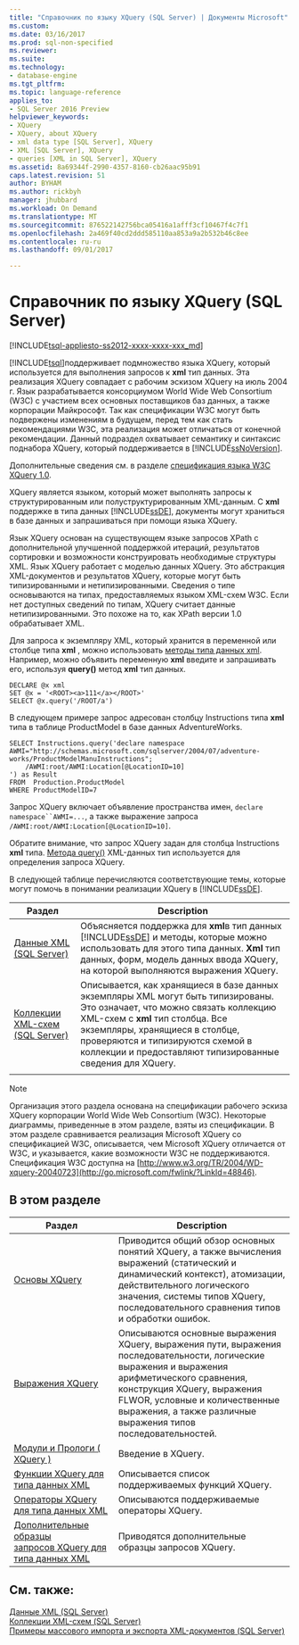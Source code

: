 ```yaml
---
title: "Справочник по языку XQuery (SQL Server) | Документы Microsoft"
ms.custom: 
ms.date: 03/16/2017
ms.prod: sql-non-specified
ms.reviewer: 
ms.suite: 
ms.technology:
- database-engine
ms.tgt_pltfrm: 
ms.topic: language-reference
applies_to:
- SQL Server 2016 Preview
helpviewer_keywords:
- XQuery
- XQuery, about XQuery
- xml data type [SQL Server], XQuery
- XML [SQL Server], XQuery
- queries [XML in SQL Server], XQuery
ms.assetid: 8a69344f-2990-4357-8160-cb26aac95b91
caps.latest.revision: 51
author: BYHAM
ms.author: rickbyh
manager: jhubbard
ms.workload: On Demand
ms.translationtype: MT
ms.sourcegitcommit: 876522142756bca05416a1afff3cf10467f4c7f1
ms.openlocfilehash: 2a469f40cd2ddd585110aa853a9a2b532b46c8ee
ms.contentlocale: ru-ru
ms.lasthandoff: 09/01/2017

---
```

# <a name="xquery-language-reference-sql-server"></a>Справочник по языку XQuery (SQL Server)
[!INCLUDE[tsql-appliesto-ss2012-xxxx-xxxx-xxx_md](../includes/tsql-appliesto-ss2012-xxxx-xxxx-xxx-md.md)]

  [!INCLUDE[tsql](../includes/tsql-md.md)]поддерживает подмножество языка XQuery, который используется для выполнения запросов к **xml** тип данных. Эта реализация XQuery совпадает с рабочим эскизом XQuery на июль 2004 г. Язык разрабатывается консорциумом World Wide Web Consortium (W3C) с участием всех основных поставщиков баз данных, а также корпорации Майкрософт. Так как спецификации W3C могут быть подвержены изменениям в будущем, перед тем как стать рекомендациями W3C, эта реализация может отличаться от конечной рекомендации. Данный подраздел охватывает семантику и синтаксис поднабора XQuery, который поддерживается в [!INCLUDE[ssNoVersion](../includes/ssnoversion-md.md)].  
  
 Дополнительные сведения см. в разделе [спецификация языка W3C XQuery 1.0](http://go.microsoft.com/fwlink/?LinkId=48846).  
  
 XQuery является языком, который может выполнять запросы к структурированным или полуструктурированным XML-данным. С **xml** поддержке в типа данных [!INCLUDE[ssDE](../includes/ssde-md.md)], документы могут храниться в базе данных и запрашиваться при помощи языка XQuery.  
  
 Язык XQuery основан на существующем языке запросов XPath с дополнительной улучшенной поддержкой итераций, результатов сортировки и возможности конструировать необходимые структуры XML. Язык XQuery работает с моделью данных XQuery. Это абстракция XML-документов и результатов XQuery, которые могут быть типизированными и нетипизированными. Сведения о типе основываются на типах, предоставляемых языком XML-схем W3C. Если нет доступных сведений по типам, XQuery считает данные нетипизированными. Это похоже на то, как XPath версии 1.0 обрабатывает XML.  
  
 Для запроса к экземпляру XML, который хранится в переменной или столбце типа **xml** , можно использовать [методы типа данных xml](../t-sql/xml/xml-data-type-methods.md). Например, можно объявить переменную **xml** введите и запрашивать его, используя **query()** метод **xml** тип данных.  
  
```  
DECLARE @x xml  
SET @x = '<ROOT><a>111</a></ROOT>'  
SELECT @x.query('/ROOT/a')  
```  
  
 В следующем примере запрос адресован столбцу Instructions типа **xml** типа в таблице ProductModel в базе данных AdventureWorks.  
  
```  
SELECT Instructions.query('declare namespace AWMI="http://schemas.microsoft.com/sqlserver/2004/07/adventure-works/ProductModelManuInstructions";           
    /AWMI:root/AWMI:Location[@LocationID=10]  
') as Result   
FROM  Production.ProductModel  
WHERE ProductModelID=7  
```  
  
 Запрос XQuery включает объявление пространства имен, `declare namespace``AWMI=...`, а также выражение запроса `/AWMI:root/AWMI:Location[@LocationID=10]`.  
  
 Обратите внимание, что запрос XQuery задан для столбца Instructions **xml** типа. [Метода query()](../t-sql/xml/query-method-xml-data-type.md) XML-данных тип используется для определения запроса XQuery.  
  
 В следующей таблице перечисляются соответствующие темы, которые могут помочь в понимании реализации XQuery в [!INCLUDE[ssDE](../includes/ssde-md.md)].  
  
|Раздел|Description|  
|-----------|-----------------|  
|[Данные XML (SQL Server)](../relational-databases/xml/xml-data-sql-server.md)|Объясняется поддержка для **xml**в тип данных [!INCLUDE[ssDE](../includes/ssde-md.md)] и методы, которые можно использовать для этого типа данных. **Xml** тип данных, форм, модель данных ввода XQuery, на которой выполняются выражения XQuery.|  
|[Коллекции XML-схем (SQL Server)](../relational-databases/xml/xml-schema-collections-sql-server.md)|Описывается, как хранящиеся в базе данных экземпляры XML могут быть типизированы. Это означает, что можно связать коллекцию XML-схем с **xml** тип столбца. Все экземпляры, хранящиеся в столбце, проверяются и типизируются схемой в коллекции и предоставляют типизированные сведения для XQuery.|  
|||  
  
> [!NOTE]  
>  Организация этого раздела основана на спецификации рабочего эскиза XQuery корпорации World Wide Web Consortium (W3C). Некоторые диаграммы, приведенные в этом разделе, взяты из спецификации. В этом разделе сравнивается реализация Microsoft XQuery со спецификацией W3C, описывается, чем Microsoft XQuery отличается от W3C, и указывается, какие возможности W3C не поддерживаются. Спецификация W3C доступна на [http://www.w3.org/TR/2004/WD-xquery-20040723](http://go.microsoft.com/fwlink/?LinkId=48846).  
  
## <a name="in-this-section"></a>В этом разделе  
  
|Раздел|Description|  
|-----------|-----------------|  
|[Основы XQuery](../xquery/xquery-basics.md)|Приводится общий обзор основных понятий XQuery, а также вычисления выражений (статический и динамический контекст), атомизации, действительного логического значения, системы типов XQuery, последовательного сравнения типов и обработки ошибок.|  
|[Выражения XQuery](../xquery/xquery-expressions.md)|Описываются основные выражения XQuery, выражения пути, выражения последовательности, логические выражения и выражения арифметического сравнения, конструкция XQuery, выражения FLWOR, условные и количественные выражения, а также различные выражения типов последовательностей.|  
|[Модули и Прологи &#40; XQuery &#41;](../xquery/modules-and-prologs-xquery.md)|Введение в XQuery.|  
|[Функции XQuery для типа данных XML](../xquery/xquery-functions-against-the-xml-data-type.md)|Описывается список поддерживаемых функций XQuery.|  
|[Операторы XQuery для типа данных XML](../xquery/xquery-operators-against-the-xml-data-type.md)|Описываются поддерживаемые операторы XQuery.|  
|[Дополнительные образцы запросов XQuery для типа данных XML](../xquery/additional-sample-xqueries-against-the-xml-data-type.md)|Приводятся дополнительные образцы запросов XQuery.|  
  
## <a name="see-also"></a>См. также:  
 [Данные XML (SQL Server)](../relational-databases/xml/xml-data-sql-server.md)   
 [Коллекции XML-схем (SQL Server)](../relational-databases/xml/xml-schema-collections-sql-server.md)   
 [Примеры массового импорта и экспорта XML-документов (SQL Server)](../relational-databases/import-export/examples-of-bulk-import-and-export-of-xml-documents-sql-server.md)  
  
  

